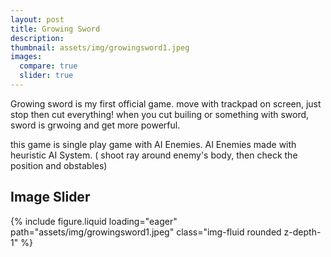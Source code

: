 ```yaml
---
layout: post
title: Growing Sword
description: 
thumbnail: assets/img/growingsword1.jpeg
images:
  compare: true
  slider: true
---
```


Growing sword is my first official game. 
move with trackpad on screen, just stop then cut everything!
when you cut builing or something with sword, sword is grwoing and get more powerful.

this game is single play game with AI Enemies.
AI Enemies made with heuristic AI System. ( shoot ray around enemy's body, then check the position and obstables)

## Image Slider


<swiper-container keyboard="true" navigation="true" pagination="true" pagination-clickable="true" pagination-dynamic-bullets="true" rewind="true">
  <swiper-slide>{% include figure.liquid loading="eager" path="assets/img/growingsword1.jpeg" class="img-fluid rounded z-depth-1" %}</swiper-slide>
</swiper-container>
